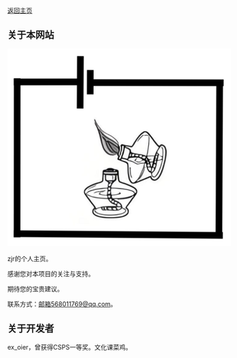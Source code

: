 [返回主页](https://zjr9898.github.io)

## 关于本网站

![图片](https://raw.githubusercontent.com/zjr9898/zjr9898.github.io/refs/heads/main/Photos/mmexport1760658203999.jpg)

zjr的个人主页。

感谢您对本项目的关注与支持。

期待您的宝贵建议。

联系方式：邮箱568011769@qq.com。

## 关于开发者

ex_oier，曾获得CSPS一等奖。文化课菜鸡。
